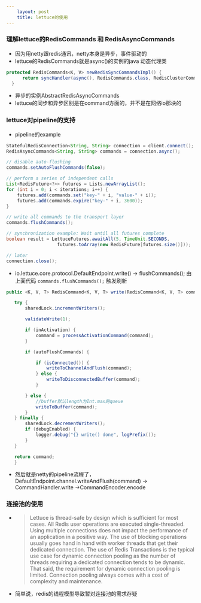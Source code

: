 ```yaml
---
    layout: post
    title: lettuce的使用
---
```


### 理解lettuce的RedisCommands 和 RedisAsyncCommands
- 因为用netty跟redis通讯，netty本身是异步，事件驱动的
- lettuce的RedisCommands就是async()的实例的java 动态代理类
```java
protected RedisCommands<K, V> newRedisSyncCommandsImpl() {
      return syncHandler(async(), RedisCommands.class, RedisClusterCommands.class);
  }
```
- 异步的实例AbstractRedisAsyncCommands
- lettuce的同步和异步区别是在command方面的，并不是在网络io那块的


### lettuce对pipeline的支持
- pipeline的example
```java
StatefulRedisConnection<String, String> connection = client.connect();
RedisAsyncCommands<String, String> commands = connection.async();

// disable auto-flushing
commands.setAutoFlushCommands(false);

// perform a series of independent calls
List<RedisFuture<?>> futures = Lists.newArrayList();
for (int i = 0; i < iterations; i++) {
    futures.add(commands.set("key-" + i, "value-" + i));
    futures.add(commands.expire("key-" + i, 3600));
}

// write all commands to the transport layer
commands.flushCommands();

// synchronization example: Wait until all futures complete
boolean result = LettuceFutures.awaitAll(5, TimeUnit.SECONDS,
                   futures.toArray(new RedisFuture[futures.size()]));

// later
connection.close();
```
- io.lettuce.core.protocol.DefaultEndpoint.write()  -> flushCommands();  由 上面代码 `commands.flushCommands();` 触发刷新
```java
public <K, V, T> RedisCommand<K, V, T> write(RedisCommand<K, V, T> command) {

   try {
       sharedLock.incrementWriters();

       validateWrite(1);

       if (inActivation) {
           command = processActivationCommand(command);
       }

       if (autoFlushCommands) {

           if (isConnected()) {
               writeToChannelAndFlush(command);
           } else {
               writeToDisconnectedBuffer(command);
           }

       } else {
           //buffer默认length为Int.max的queue
           writeToBuffer(command);
       }
   } finally {
       sharedLock.decrementWriters();
       if (debugEnabled) {
           logger.debug("{} write() done", logPrefix());
       }
   }

   return command;
   }

```   
- 然后就是netty的pipeline流程了，DefaultEndpoint.channel.writeAndFlush(command) -> CommandHandler.write ->CommandEncoder.encode


### 连接池的使用
- >Lettuce is thread-safe by design which is sufficient for most cases. All Redis user operations are executed single-threaded. Using multiple connections does not impact the performance of an application in a positive way. The use of blocking operations usually goes hand in hand with worker threads that get their dedicated connection. The use of Redis Transactions is the typical use case for dynamic connection pooling as the number of threads requiring a dedicated connection tends to be dynamic. That said, the requirement for dynamic connection pooling is limited. Connection pooling always comes with a cost of complexity and maintenance.

- 简单说，redis的线程模型导致暂对连接池的需求存疑
